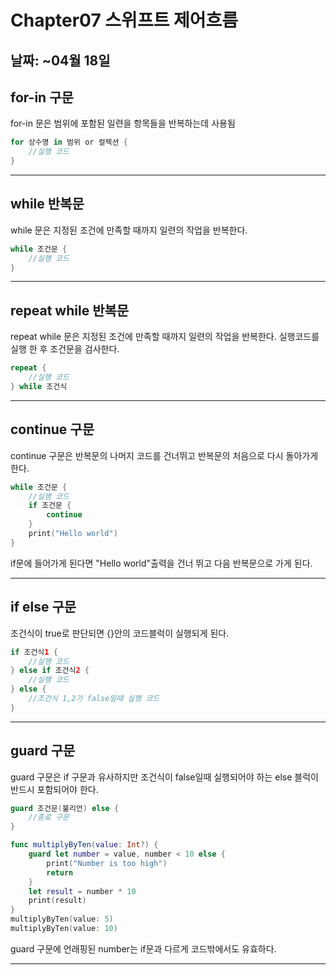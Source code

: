 # Chapter07 스위프트 제어흐름

## 날짜: ~04월 18일

## for-in 구문
for-in 문은 범위에 포함된 일련을 항목들을 반복하는데 사용됨

~~~swift
for 상수명 in 범위 or 컬렉션 {
    //실행 코드
} 
~~~

---

## while 반복문
while 문은 지정된 조건에 만족할 때까지 일련의 작업을 반복한다. 
~~~swift
while 조건문 {
    //실행 코드
}
~~~

---

## repeat while 반복문
repeat while 문은 지정된 조건에 만족할 때까지 일련의 작업을 반복한다. 실행코드를 실행 한 후 조건문을 검사한다.
~~~swift
repeat {
    //실행 코드
} while 조건식
~~~

---

## continue 구문
continue 구문은 반복문의 나머지 코드를 건너뛰고 반복문의 처음으로 다시 돌아가게 한다.
~~~swift
while 조건문 {
    //실행 코드
    if 조건문 {
        continue
    }
    print("Hello world")
}
~~~
if문에 들어가게 된다면 "Hello world"출력을 건너 뛰고 다음 반복문으로 가게 된다.

---

## if else 구문
조건식이 true로 판단되면 {}안의 코드블럭이 실행되게 된다.
~~~swift
if 조건식1 {
    //실행 코드
} else if 조건식2 {
    //실행 코드
} else {
    //조건식 1,2가 false일때 실행 코드
}
~~~

---

## guard 구문
guard 구문은 if 구문과 유사하지만 조건식이 false일때 실행되어야 하는 else 블럭이 반드시 포함되어야 한다.

~~~swift
guard 조건문(불리언) else {
    //종료 구문    
}
~~~

~~~swift
func multiplyByTen(value: Int?) {
    guard let number = value, number < 10 else {
        print("Number is too high")
        return
    }
    let result = number * 10
    print(result)
}
multiplyByTen(value: 5)
multiplyByTen(value: 10)
~~~
guard 구문에 언래핑된 number는 if문과 다르게 코드밖에서도 유효하다.

---